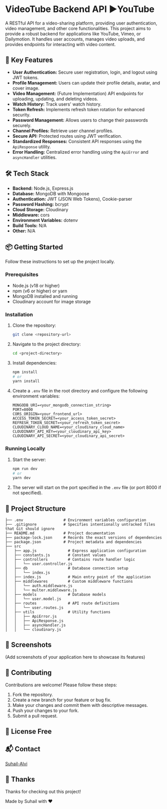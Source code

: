 # VideoTube Backend API ▶YouTube 

A RESTful API for a video-sharing platform, providing user authentication, video management, and other core functionalities. This project aims to provide a robust backend for applications like YouTube, Vimeo, or Dailymotion. It handles user accounts, manages video uploads, and provides endpoints for interacting with video content.

## 🚀 Key Features

- **User Authentication:** Secure user registration, login, and logout using JWT tokens.
- **Profile Management:** Users can update their profile details, avatar, and cover image.
- **Video Management:** (Future Implementation) API endpoints for uploading, updating, and deleting videos.
- **Watch History:** Track users' watch history.
- **Token Refresh:** Implements refresh token rotation for enhanced security.
- **Password Management:** Allows users to change their passwords securely.
- **Channel Profiles:** Retrieve user channel profiles.
- **Secure API:** Protected routes using JWT verification.
- **Standardized Responses:** Consistent API responses using the `ApiResponse` utility.
- **Error Handling:** Centralized error handling using the `ApiError` and `asyncHandler` utilities.

## 🛠️ Tech Stack

- **Backend:** Node.js, Express.js
- **Database:** MongoDB with Mongoose
- **Authentication:** JWT (JSON Web Tokens), Cookie-parser
- **Password Hashing:** bcrypt
- **Cloud Storage:** Cloudinary
- **Middleware:** cors
- **Environment Variables:** dotenv
- **Build Tools:** N/A
- **Other:** N/A

## 📦 Getting Started

Follow these instructions to set up the project locally.

### Prerequisites

- Node.js (v18 or higher)
- npm (v6 or higher) or yarn
- MongoDB installed and running
- Cloudinary account for image storage

### Installation

1.  Clone the repository:

    ```bash
    git clone <repository-url>
    ```

2.  Navigate to the project directory:

    ```bash
    cd <project-directory>
    ```

3.  Install dependencies:

    ```bash
    npm install
    # or
    yarn install
    ```

4.  Create a `.env` file in the root directory and configure the following environment variables:

    ```
    MONGODB_URI=<your_mongodb_connection_string>
    PORT=8000
    CORS_ORIGIN=<your_frontend_url>
    ACCESS_TOKEN_SECRET=<your_access_token_secret>
    REFRESH_TOKEN_SECRET=<your_refresh_token_secret>
    CLOUDINARY_CLOUD_NAME=<your_cloudinary_cloud_name>
    CLOUDINARY_API_KEY=<your_cloudinary_api_key>
    CLOUDINARY_API_SECRET=<your_cloudinary_api_secret>
    ```

### Running Locally

1.  Start the server:

    ```bash
    npm run dev
    # or
    yarn dev
    ```

2.  The server will start on the port specified in the `.env` file (or port 8000 if not specified).

## 📂 Project Structure

```
├── .env                  # Environment variables configuration
├── .gitignore            # Specifies intentionally untracked files that Git should ignore
├── README.md             # Project documentation
├── package-lock.json     # Records the exact versions of dependencies
├── package.json          # Project metadata and dependencies
├── src
│   ├── app.js              # Express application configuration
│   ├── constants.js        # Constant values
│   ├── controllers         # Contains route handler logic
│   │   └── user.controller.js
│   ├── db                  # Database connection setup
│   │   └── index.js
│   ├── index.js            # Main entry point of the application
│   ├── middlewares         # Custom middleware functions
│   │   └── auth.middleware.js
│   │   └── multer.middleware.js
│   ├── models              # Database models
│   │   └── user.model.js
│   ├── routes              # API route definitions
│   │   └── user.routes.js
│   ├── utils               # Utility functions
│   │   ├── ApiError.js
│   │   ├── ApiResponse.js
│   │   ├── asyncHandler.js
│   │   └── cloudinary.js
```

## 📸 Screenshots

(Add screenshots of your application here to showcase its features)

## 🤝 Contributing

Contributions are welcome! Please follow these steps:

1.  Fork the repository.
2.  Create a new branch for your feature or bug fix.
3.  Make your changes and commit them with descriptive messages.
4.  Push your changes to your fork.
5.  Submit a pull request.

## 📝 License Free

## 📬 Contact

[Suhail-Alvi](alvisuhail400.@gmail.com)

## 💖 Thanks

Thanks for checking out this project! 

Made by Suhail with ❤️
